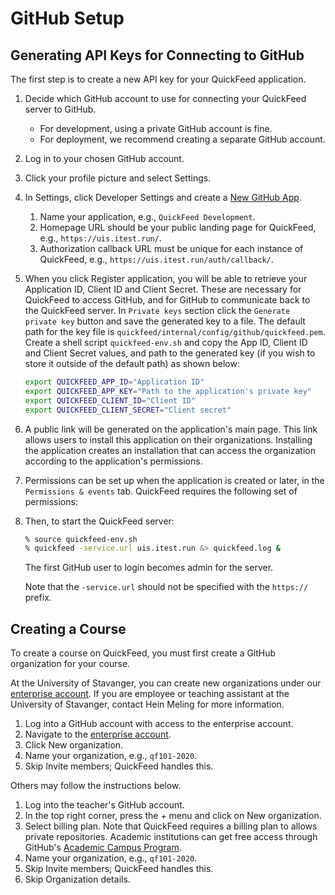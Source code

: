 # GitHub Setup

## Generating API Keys for Connecting to GitHub

The first step is to create a new API key for your QuickFeed application.

1. Decide which GitHub account to use for connecting your QuickFeed server to GitHub.
   - For development, using a private GitHub account is fine.
   - For deployment, we recommend creating a separate GitHub account.
2. Log in to your chosen GitHub account.
3. Click your profile picture and select Settings.
4. In Settings, click Developer Settings and create a [New GitHub App](https://docs.github.com/en/enterprise-cloud@latest/developers/apps/building-github-apps/creating-a-github-app).
    1. Name your application, e.g., `QuickFeed Development`.
    2. Homepage URL should be your public landing page for QuickFeed, e.g., `https://uis.itest.run/`.
    3. Authorization callback URL must be unique for each instance of QuickFeed, e.g., `https://uis.itest.run/auth/callback/`.
5. When you click Register application, you will be able to retrieve your Application ID, Client ID and Client Secret. 
   These are necessary for QuickFeed to access GitHub, and for GitHub to communicate back to the QuickFeed server.
   In `Private keys` section click the `Generate private key` button and save the generated key to a file. The default path for the key file is `quickfeed/internal/config/github/quickfeed.pem`.
   Create a shell script `quickfeed-env.sh` and copy the App ID, Client ID and Client Secret values, and path to the generated key (if you wish to store it outside of the default path) as shown below:

   ```sh
   export QUICKFEED_APP_ID="Application ID"
   export QUICKFEED_APP_KEY="Path to the application's private key"
   export QUICKFEED_CLIENT_ID="Client ID"
   export QUICKFEED_CLIENT_SECRET="Client secret"
   ```

6. A public link will be generated on the application's main page. This link allows users to install this application on their organizations. Installing the application creates an installation that can access the organization according to the application's permissions.
7. Permissions can be set up when the application is created or later, in the `Permissions & events` tab. QuickFeed requires the following set of permissions:


8. Then, to start the QuickFeed server:

   ```sh
   % source quickfeed-env.sh
   % quickfeed -service.url uis.itest.run &> quickfeed.log &
   ```

   The first GitHub user to login becomes admin for the server.

   Note that the `-service.url` should not be specified with the `https://` prefix.

## Creating a Course

To create a course on QuickFeed, you must first create a GitHub organization for your course.

At the University of Stavanger, you can create new organizations under our [enterprise account](https://github.com/enterprises/university-of-stavanger).
If you are employee or teaching assistant at the University of Stavanger, contact Hein Meling for more information.

1. Log into a GitHub account with access to the enterprise account.
2. Navigate to the [enterprise account](https://github.com/enterprises/university-of-stavanger).
3. Click New organization.
4. Name your organization, e.g., `qf101-2020`.
5. Skip Invite members; QuickFeed handles this.

Others may follow the instructions below.

1. Log into the teacher's GitHub account.
2. In the top right corner, press the + menu and click on New organization.
3. Select billing plan.
   Note that QuickFeed requires a billing plan to allows private repositories.
   Academic institutions can get free access through GitHub's [Academic Campus Program](https://education.github.com/schools).
4. Name your organization, e.g., `qf101-2020`.
5. Skip Invite members; QuickFeed handles this.
6. Skip Organization details.
